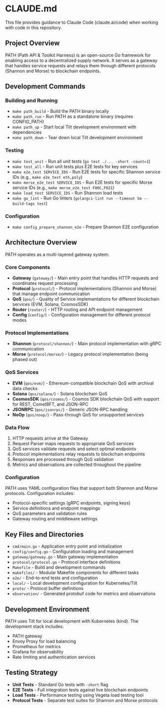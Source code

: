 # CLAUDE.md

This file provides guidance to Claude Code (claude.ai/code) when working with code in this repository.

## Project Overview

PATH (Path API & Toolkit Harness) is an open-source Go framework for enabling access to a decentralized supply network. It serves as a gateway that handles service requests and relays them through different protocols (Shannon and Morse) to blockchain endpoints.

## Development Commands

### Building and Running

- `make path_build` - Build the PATH binary locally
- `make path_run` - Run PATH as a standalone binary (requires CONFIG_PATH)
- `make path_up` - Start local Tilt development environment with dependencies
- `make path_down` - Tear down local Tilt development environment

### Testing

- `make test_unit` - Run all unit tests (`go test ./... -short -count=1`)
- `make test_all` - Run unit tests plus E2E tests for key services
- `make e2e_test SERVICE_IDS` - Run E2E tests for specific Shannon service IDs (e.g., `make e2e_test eth,poly`)
- `make morse_e2e_test SERVICE_IDS` - Run E2E tests for specific Morse service IDs (e.g., `make morse_e2e_test F00C,F021`)
- `make load_test SERVICE_IDS` - Run Shannon load tests
- `make go_lint` - Run Go linters (`golangci-lint run --timeout 5m --build-tags test`)

### Configuration

- `make config_prepare_shannon_e2e` - Prepare Shannon E2E configuration

## Architecture Overview

PATH operates as a multi-layered gateway system:

### Core Components

- **Gateway** (`gateway/`) - Main entry point that handles HTTP requests and coordinates request processing
- **Protocol** (`protocol/`) - Protocol implementations (Shannon and Morse) that manage endpoint communication
- **QoS** (`qos/`) - Quality of Service implementations for different blockchain services (EVM, Solana, CosmosSDK)
- **Router** (`router/`) - HTTP routing and API endpoint management
- **Config** (`config/`) - Configuration management for different protocol modes

### Protocol Implementations

- **Shannon** (`protocol/shannon/`) - Main protocol implementation with gRPC communication
- **Morse** (`protocol/morse/`) - Legacy protocol implementation (being phased out)

### QoS Services

- **EVM** (`qos/evm/`) - Ethereum-compatible blockchain QoS with archival data checks
- **Solana** (`qos/solana/`) - Solana blockchain QoS
- **CosmosSDK** (`qos/cosmos/`) - Cosmos SDK blockchain QoS with support for REST, CometBFT, and JSON-RPC
- **JSONRPC** (`qos/jsonrpc/`) - Generic JSON-RPC handling
- **NoOp** (`qos/noop/`) - Pass-through QoS for unsupported services

### Data Flow

1. HTTP requests arrive at the Gateway
2. Request Parser maps requests to appropriate QoS services
3. QoS services validate requests and select optimal endpoints
4. Protocol implementations relay requests to blockchain endpoints
5. Responses are processed through QoS validation
6. Metrics and observations are collected throughout the pipeline

### Configuration

PATH uses YAML configuration files that support both Shannon and Morse protocols. Configuration includes:

- Protocol-specific settings (gRPC endpoints, signing keys)
- Service definitions and endpoint mappings
- QoS parameters and validation rules
- Gateway routing and middleware settings

## Key Files and Directories

- `cmd/main.go` - Application entry point and initialization
- `config/config.go` - Configuration loading and management
- `gateway/gateway.go` - Main gateway implementation
- `protocol/protocol.go` - Protocol interface definitions
- `Makefile` - Build and development commands
- `makefiles/` - Modular Makefile components for different tasks
- `e2e/` - End-to-end tests and configuration
- `local/` - Local development configuration for Kubernetes/Tilt
- `proto/` - Protocol buffer definitions
- `observation/` - Generated protobuf code for metrics and observations

## Development Environment

PATH uses Tilt for local development with Kubernetes (kind). The development stack includes:

- PATH gateway
- Envoy Proxy for load balancing
- Prometheus for metrics
- Grafana for observability
- Rate limiting and authentication services

## Testing Strategy

- **Unit Tests** - Standard Go tests with `-short` flag
- **E2E Tests** - Full integration tests against live blockchain endpoints
- **Load Tests** - Performance testing using Vegeta load testing tool
- **Protocol Tests** - Separate test suites for Shannon and Morse protocols
